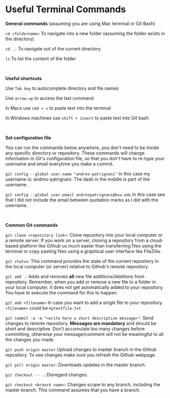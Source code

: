 # Useful Terminal Commands

**General commands** (assuming you are using Mac terminal or Git Bash)

`cd <foldername>` To navigate into a new folder (assuming the folder exists in the directory).

`cd ..` To navigate out of the current directory

`ls` To list the content of the folder


<br/>


**Useful shortcuts**

Use `Tab key` to autocomplete directory and file names

Use `arrow-up` to access the last command

In Macs use `cmd + v` to paste text into the terminal

In Windows machines use `shift + insert` to paste text into Git bash


<br/>


**Set configuration file**

You can run the commands below anywhere, you don't need to be inside any specific directory or repository. These commands will change information in Git's configuration file, so that you don't have to re-type your username and email everytime you make a commit.

`git config --global user.name "andres-patrignani"` In this case my username is: andres-patrignani. The dash in the middle is part of the username.

`git config --global user.email andrespatrignani@ksu.edu` In this case see that I did not include the email between quotation marks as I did with the username.


<br/>


**Common Git commands**

`git clone <repository link>`: Clone repository into your local computer or a remote server. If you work on a server, cloning a repository from a cloud-based platform like Github us much easier than transferring files using the terminal or copy pasting files using a graphical user interface like FileZilla.

`git status`: This command provides the state of the current repository in the local computer (or server) relative to Github's remote repository.

`git add .`: Adds and removes **all** new file additions/deletions from repository. Remember, when you add or remove a new file to a folder in your local computer, it does not get automatically added to your repository. You have to execute the command for this to happen.

`git add <filename>` In case you want to add a single file to your repository. `<filename>` could be `mytextfile.txt`

`git commit -a -m "<write here a short descriptive message>"`: Send changes to remote repository. **Messages are mandatory** and should be short and descriptive. Don't accumulate too many changes before committing, otherwise your message/comment will not be meaningful to all the changes you made.

`git push origin master` Upload changes to master branch in the Github repository. To see changes make sure you refresh the Github webpage.

`git pull origin master`: Downloads updates in the master branch.

`git checkout -- .`: Disregard changes.

`git checkout <branch name>`: Changes scope to any branch, including the master branch. This command assumes that you have a branch.





